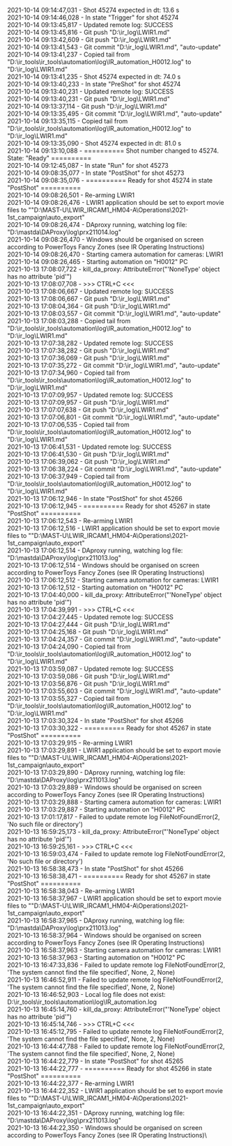 2021-10-14 09:14:47,031 - Shot 45274 expected in dt: 13.6 s\
2021-10-14 09:14:46,028 - In state "Trigger" for shot 45274\
2021-10-14 09:13:45,817 - Updated remote log: SUCCESS\
2021-10-14 09:13:45,816 - Git push "D:\ir_log\LWIR1.md"\
2021-10-14 09:13:42,609 - Git push "D:\ir_log\LWIR1.md"\
2021-10-14 09:13:41,543 - Git commit "D:\ir_log\LWIR1.md", "auto-update"\
2021-10-14 09:13:41,237 - Copied tail from "D:\ir_tools\ir_tools\automation\log\IR_automation_H0012.log" to "D:\ir_log\LWIR1.md"\
2021-10-14 09:13:41,235 - Shot 45274 expected in dt: 74.0 s\
2021-10-14 09:13:40,233 - In state "PreShot" for shot 45274\
2021-10-14 09:13:40,231 - Updated remote log: SUCCESS\
2021-10-14 09:13:40,231 - Git push "D:\ir_log\LWIR1.md"\
2021-10-14 09:13:37,114 - Git push "D:\ir_log\LWIR1.md"\
2021-10-14 09:13:35,495 - Git commit "D:\ir_log\LWIR1.md", "auto-update"\
2021-10-14 09:13:35,115 - Copied tail from "D:\ir_tools\ir_tools\automation\log\IR_automation_H0012.log" to "D:\ir_log\LWIR1.md"\
2021-10-14 09:13:35,090 - Shot 45274 expected in dt: 81.0 s\
2021-10-14 09:13:10,088 - ========== Shot number changed to 45274. State: "Ready" ==========\
2021-10-14 09:12:45,087 - In state "Run" for shot 45273\
2021-10-14 09:08:35,077 - In state "PostShot" for shot 45273\
2021-10-14 09:08:35,076 - ========== Ready for shot 45274 in state "PostShot" ==========\
2021-10-14 09:08:26,501 - Re-arming LWIR1\
2021-10-14 09:08:26,476 - LWIR1 application should be set to export movie files to ""D:\MAST-U\LWIR_IRCAM1_HM04-A\Operations\2021-1st_campaign\auto_export"\
2021-10-14 09:08:26,474 - DAproxy running, watching log file: "D:\mastda\DAProxy\log\prx211014.log"\
2021-10-14 09:08:26,470 - Windows should be organised on screen according to PowerToys Fancy Zones (see IR Operating Instructions)\
2021-10-14 09:08:26,470 - Starting camera automation for cameras: LWIR1\
2021-10-14 09:08:26,465 - Starting automation on "H0012" PC\
2021-10-13 17:08:07,722 - kill_da_proxy: AttributeError("'NoneType' object has no attribute 'pid'")\
2021-10-13 17:08:07,708 - >>> CTRL+C <<<\
2021-10-13 17:08:06,667 - Updated remote log: SUCCESS\
2021-10-13 17:08:06,667 - Git push "D:\ir_log\LWIR1.md"\
2021-10-13 17:08:04,364 - Git push "D:\ir_log\LWIR1.md"\
2021-10-13 17:08:03,557 - Git commit "D:\ir_log\LWIR1.md", "auto-update"\
2021-10-13 17:08:03,288 - Copied tail from "D:\ir_tools\ir_tools\automation\log\IR_automation_H0012.log" to "D:\ir_log\LWIR1.md"\
2021-10-13 17:07:38,282 - Updated remote log: SUCCESS\
2021-10-13 17:07:38,282 - Git push "D:\ir_log\LWIR1.md"\
2021-10-13 17:07:36,069 - Git push "D:\ir_log\LWIR1.md"\
2021-10-13 17:07:35,272 - Git commit "D:\ir_log\LWIR1.md", "auto-update"\
2021-10-13 17:07:34,960 - Copied tail from "D:\ir_tools\ir_tools\automation\log\IR_automation_H0012.log" to "D:\ir_log\LWIR1.md"\
2021-10-13 17:07:09,957 - Updated remote log: SUCCESS\
2021-10-13 17:07:09,957 - Git push "D:\ir_log\LWIR1.md"\
2021-10-13 17:07:07,638 - Git push "D:\ir_log\LWIR1.md"\
2021-10-13 17:07:06,801 - Git commit "D:\ir_log\LWIR1.md", "auto-update"\
2021-10-13 17:07:06,535 - Copied tail from "D:\ir_tools\ir_tools\automation\log\IR_automation_H0012.log" to "D:\ir_log\LWIR1.md"\
2021-10-13 17:06:41,531 - Updated remote log: SUCCESS\
2021-10-13 17:06:41,530 - Git push "D:\ir_log\LWIR1.md"\
2021-10-13 17:06:39,062 - Git push "D:\ir_log\LWIR1.md"\
2021-10-13 17:06:38,224 - Git commit "D:\ir_log\LWIR1.md", "auto-update"\
2021-10-13 17:06:37,949 - Copied tail from "D:\ir_tools\ir_tools\automation\log\IR_automation_H0012.log" to "D:\ir_log\LWIR1.md"\
2021-10-13 17:06:12,946 - In state "PostShot" for shot 45266\
2021-10-13 17:06:12,945 - ========== Ready for shot 45267 in state "PostShot" ==========\
2021-10-13 17:06:12,543 - Re-arming LWIR1\
2021-10-13 17:06:12,516 - LWIR1 application should be set to export movie files to ""D:\MAST-U\LWIR_IRCAM1_HM04-A\Operations\2021-1st_campaign\auto_export"\
2021-10-13 17:06:12,514 - DAproxy running, watching log file: "D:\mastda\DAProxy\log\prx211013.log"\
2021-10-13 17:06:12,514 - Windows should be organised on screen according to PowerToys Fancy Zones (see IR Operating Instructions)\
2021-10-13 17:06:12,512 - Starting camera automation for cameras: LWIR1\
2021-10-13 17:06:12,512 - Starting automation on "H0012" PC\
2021-10-13 17:04:40,000 - kill_da_proxy: AttributeError("'NoneType' object has no attribute 'pid'")\
2021-10-13 17:04:39,991 - >>> CTRL+C <<<\
2021-10-13 17:04:27,445 - Updated remote log: SUCCESS\
2021-10-13 17:04:27,444 - Git push "D:\ir_log\LWIR1.md"\
2021-10-13 17:04:25,168 - Git push "D:\ir_log\LWIR1.md"\
2021-10-13 17:04:24,357 - Git commit "D:\ir_log\LWIR1.md", "auto-update"\
2021-10-13 17:04:24,090 - Copied tail from "D:\ir_tools\ir_tools\automation\log\IR_automation_H0012.log" to "D:\ir_log\LWIR1.md"\
2021-10-13 17:03:59,087 - Updated remote log: SUCCESS\
2021-10-13 17:03:59,086 - Git push "D:\ir_log\LWIR1.md"\
2021-10-13 17:03:56,876 - Git push "D:\ir_log\LWIR1.md"\
2021-10-13 17:03:55,603 - Git commit "D:\ir_log\LWIR1.md", "auto-update"\
2021-10-13 17:03:55,327 - Copied tail from "D:\ir_tools\ir_tools\automation\log\IR_automation_H0012.log" to "D:\ir_log\LWIR1.md"\
2021-10-13 17:03:30,324 - In state "PostShot" for shot 45266\
2021-10-13 17:03:30,322 - ========== Ready for shot 45267 in state "PostShot" ==========\
2021-10-13 17:03:29,915 - Re-arming LWIR1\
2021-10-13 17:03:29,891 - LWIR1 application should be set to export movie files to ""D:\MAST-U\LWIR_IRCAM1_HM04-A\Operations\2021-1st_campaign\auto_export"\
2021-10-13 17:03:29,890 - DAproxy running, watching log file: "D:\mastda\DAProxy\log\prx211013.log"\
2021-10-13 17:03:29,889 - Windows should be organised on screen according to PowerToys Fancy Zones (see IR Operating Instructions)\
2021-10-13 17:03:29,888 - Starting camera automation for cameras: LWIR1\
2021-10-13 17:03:29,887 - Starting automation on "H0012" PC\
2021-10-13 17:01:17,817 - Failed to update remote log FileNotFoundError(2, 'No such file or directory')\
2021-10-13 16:59:25,173 - kill_da_proxy: AttributeError("'NoneType' object has no attribute 'pid'")\
2021-10-13 16:59:25,161 - >>> CTRL+C <<<\
2021-10-13 16:59:03,474 - Failed to update remote log FileNotFoundError(2, 'No such file or directory')\
2021-10-13 16:58:38,473 - In state "PostShot" for shot 45266\
2021-10-13 16:58:38,471 - ========== Ready for shot 45267 in state "PostShot" ==========\
2021-10-13 16:58:38,043 - Re-arming LWIR1\
2021-10-13 16:58:37,967 - LWIR1 application should be set to export movie files to ""D:\MAST-U\LWIR_IRCAM1_HM04-A\Operations\2021-1st_campaign\auto_export"\
2021-10-13 16:58:37,965 - DAproxy running, watching log file: "D:\mastda\DAProxy\log\prx211013.log"\
2021-10-13 16:58:37,964 - Windows should be organised on screen according to PowerToys Fancy Zones (see IR Operating Instructions)\
2021-10-13 16:58:37,963 - Starting camera automation for cameras: LWIR1\
2021-10-13 16:58:37,963 - Starting automation on "H0012" PC\
2021-10-13 16:47:33,836 - Failed to update remote log FileNotFoundError(2, 'The system cannot find the file specified', None, 2, None)\
2021-10-13 16:46:52,911 - Failed to update remote log FileNotFoundError(2, 'The system cannot find the file specified', None, 2, None)\
2021-10-13 16:46:52,903 - Local log file does not exist: D:\ir_tools\ir_tools\automation\log\IR_automation.log\
2021-10-13 16:45:14,760 - kill_da_proxy: AttributeError("'NoneType' object has no attribute 'pid'")\
2021-10-13 16:45:14,746 - >>> CTRL+C <<<\
2021-10-13 16:45:12,795 - Failed to update remote log FileNotFoundError(2, 'The system cannot find the file specified', None, 2, None)\
2021-10-13 16:44:47,788 - Failed to update remote log FileNotFoundError(2, 'The system cannot find the file specified', None, 2, None)\
2021-10-13 16:44:22,779 - In state "PostShot" for shot 45265\
2021-10-13 16:44:22,777 - ========== Ready for shot 45266 in state "PostShot" ==========\
2021-10-13 16:44:22,377 - Re-arming LWIR1\
2021-10-13 16:44:22,352 - LWIR1 application should be set to export movie files to ""D:\MAST-U\LWIR_IRCAM1_HM04-A\Operations\2021-1st_campaign\auto_export"\
2021-10-13 16:44:22,351 - DAproxy running, watching log file: "D:\mastda\DAProxy\log\prx211013.log"\
2021-10-13 16:44:22,350 - Windows should be organised on screen according to PowerToys Fancy Zones (see IR Operating Instructions)\
